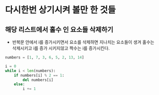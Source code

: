 # 다시한번 상기시켜 볼만 한 것들

## 해당 리스트에서 홀수 인 요소들 삭제하기

- 반복문 안에서 i를 증가시키면서 요소를 삭제하면 지나치는 요소들이 생겨 홀수는 삭제시키고 i를 증가 시키지않고 짝수는 i를 증가시킨다.

```python
numbers = [1, 7, 3, 6, 5, 2, 13, 14]

i = 0
while i < len(numbers):
    if numbers[i] % 2 == 1:
        del numbers[i]
    else:
        i += 1
```
